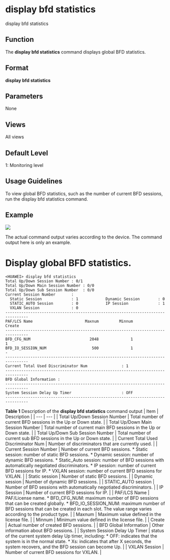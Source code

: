 display bfd statistics
======================

display bfd statistics

Function
--------



The **display bfd statistics** command displays global BFD statistics.




Format
------

**display bfd statistics**


Parameters
----------

None

Views
-----

All views


Default Level
-------------

1: Monitoring level


Usage Guidelines
----------------

To view global BFD statistics, such as the number of current BFD sessions, run the display bfd statistics command.


Example
-------

![](../public_sys-resources/note_3.0-en-us.png) 

The actual command output varies according to the device. The command output here is only an example.


# Display global BFD statistics.
```
<HUAWEI> display bfd statistics
Total Up/Down Session Number : 0/1
Total Up/Down Main Session Number : 0/0
Total Up/Down Sub Session Number  : 0/0
Current Session Number       :
  Static Session             : 1            Dynamic Session        : 0
  STATIC_AUTO Session        : 0            IP Session             : 1
  VXLAN Session              : 0
--------------------------------------------------------------------------------
PAF/LCS Name                       Maxnum         Minnum         Create
--------------------------------------------------------------------------------
BFD_CFG_NUM                          2048              1              1
BFD_IO_SESSION_NUM                    500              1              -
--------------------------------------------------------------------------------
Current Total Used Discriminator Num               : 1
--------------------------------------------------------------------------------
BFD Global Information :
--------------------------------------------------------------------------------
System Session Delay Up Timer                      : OFF
--------------------------------------------------------------------------------

```

**Table 1** Description of the **display bfd statistics** command output
| Item | Description |
| --- | --- |
| Total Up/Down Session Number | Total number of current BFD sessions in the Up or Down state. |
| Total Up/Down Main Session Number | Total number of current main BFD sessions in the Up or Down state. |
| Total Up/Down Sub Session Number | Total number of current sub BFD sessions in the Up or Down state. |
| Current Total Used Discriminator Num | Number of discriminators that are currently used. |
| Current Session Number | Number of current BFD sessions.   * Static session: number of static BFD sessions. * Dynamic session: number of dynamic BFD sessions. * Static\_Auto session: number of BFD sessions with automatically negotiated discriminators. * IP session: number of current BFD sessions for IP. * VXLAN session: number of current BFD sessions for VXLAN. |
| Static session | Number of static BFD sessions. |
| Dynamic session | Number of dynamic BFD sessions. |
| STATIC\_AUTO session | Number of BFD sessions with automatically negotiated discriminators. |
| IP Session | Number of current BFD sessions for IP. |
| PAF/LCS Name | PAF/License name.   * BFD\_CFG\_NUM: maximum number of BFD sessions that can be created globally. * BFD\_IO\_SESSION\_NUM: maximum number of BFD sessions that can be created in each slot.   The value range varies according to the product type. |
| Maxnum | Maximum value defined in the license file. |
| Minnum | Minimum value defined in the license file. |
| Create | Actual number of created BFD sessions. |
| BFD Global Information | Other information about BFD sessions. |
| System Session Delay Up Timer | status of the current system delay Up timer, including:   * OFF: indicates that the system is in the normal state. * Xs: indicates that after X seconds, the system recovers, and the BFD session can become Up. |
| VXLAN Session | Number of current BFD sessions for VXLAN. |